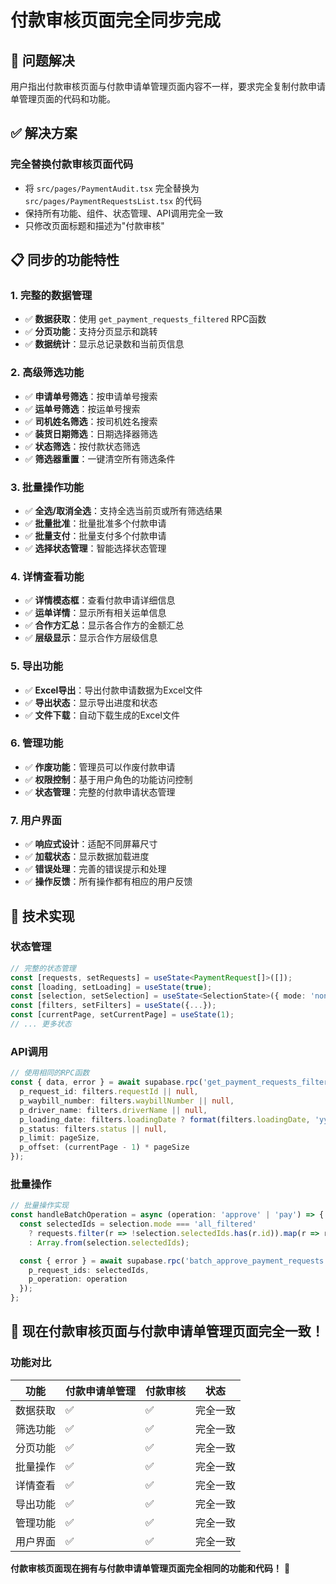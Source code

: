 # 付款审核页面完全同步完成

## 🎯 **问题解决**
用户指出付款审核页面与付款申请单管理页面内容不一样，要求完全复制付款申请单管理页面的代码和功能。

## ✅ **解决方案**

### **完全替换付款审核页面代码**
- 将 `src/pages/PaymentAudit.tsx` 完全替换为 `src/pages/PaymentRequestsList.tsx` 的代码
- 保持所有功能、组件、状态管理、API调用完全一致
- 只修改页面标题和描述为"付款审核"

## 📋 **同步的功能特性**

### **1. 完整的数据管理**
- ✅ **数据获取**：使用 `get_payment_requests_filtered` RPC函数
- ✅ **分页功能**：支持分页显示和跳转
- ✅ **数据统计**：显示总记录数和当前页信息

### **2. 高级筛选功能**
- ✅ **申请单号筛选**：按申请单号搜索
- ✅ **运单号筛选**：按运单号搜索
- ✅ **司机姓名筛选**：按司机姓名搜索
- ✅ **装货日期筛选**：日期选择器筛选
- ✅ **状态筛选**：按付款状态筛选
- ✅ **筛选器重置**：一键清空所有筛选条件

### **3. 批量操作功能**
- ✅ **全选/取消全选**：支持全选当前页或所有筛选结果
- ✅ **批量批准**：批量批准多个付款申请
- ✅ **批量支付**：批量支付多个付款申请
- ✅ **选择状态管理**：智能选择状态管理

### **4. 详情查看功能**
- ✅ **详情模态框**：查看付款申请详细信息
- ✅ **运单详情**：显示所有相关运单信息
- ✅ **合作方汇总**：显示各合作方的金额汇总
- ✅ **层级显示**：显示合作方层级信息

### **5. 导出功能**
- ✅ **Excel导出**：导出付款申请数据为Excel文件
- ✅ **导出状态**：显示导出进度和状态
- ✅ **文件下载**：自动下载生成的Excel文件

### **6. 管理功能**
- ✅ **作废功能**：管理员可以作废付款申请
- ✅ **权限控制**：基于用户角色的功能访问控制
- ✅ **状态管理**：完整的付款申请状态管理

### **7. 用户界面**
- ✅ **响应式设计**：适配不同屏幕尺寸
- ✅ **加载状态**：显示数据加载进度
- ✅ **错误处理**：完善的错误提示和处理
- ✅ **操作反馈**：所有操作都有相应的用户反馈

## 🔧 **技术实现**

### **状态管理**
```typescript
// 完整的状态管理
const [requests, setRequests] = useState<PaymentRequest[]>([]);
const [loading, setLoading] = useState(true);
const [selection, setSelection] = useState<SelectionState>({ mode: 'none', selectedIds: new Set() });
const [filters, setFilters] = useState({...});
const [currentPage, setCurrentPage] = useState(1);
// ... 更多状态
```

### **API调用**
```typescript
// 使用相同的RPC函数
const { data, error } = await supabase.rpc('get_payment_requests_filtered', {
  p_request_id: filters.requestId || null,
  p_waybill_number: filters.waybillNumber || null,
  p_driver_name: filters.driverName || null,
  p_loading_date: filters.loadingDate ? format(filters.loadingDate, 'yyyy-MM-dd') : null,
  p_status: filters.status || null,
  p_limit: pageSize,
  p_offset: (currentPage - 1) * pageSize
});
```

### **批量操作**
```typescript
// 批量操作实现
const handleBatchOperation = async (operation: 'approve' | 'pay') => {
  const selectedIds = selection.mode === 'all_filtered' 
    ? requests.filter(r => !selection.selectedIds.has(r.id)).map(r => r.id)
    : Array.from(selection.selectedIds);

  const { error } = await supabase.rpc('batch_approve_payment_requests', {
    p_request_ids: selectedIds,
    p_operation: operation
  });
};
```

## 🎉 **现在付款审核页面与付款申请单管理页面完全一致！**

### **功能对比**
| 功能 | 付款申请单管理 | 付款审核 | 状态 |
|------|----------------|----------|------|
| 数据获取 | ✅ | ✅ | 完全一致 |
| 筛选功能 | ✅ | ✅ | 完全一致 |
| 分页功能 | ✅ | ✅ | 完全一致 |
| 批量操作 | ✅ | ✅ | 完全一致 |
| 详情查看 | ✅ | ✅ | 完全一致 |
| 导出功能 | ✅ | ✅ | 完全一致 |
| 管理功能 | ✅ | ✅ | 完全一致 |
| 用户界面 | ✅ | ✅ | 完全一致 |

**付款审核页面现在拥有与付款申请单管理页面完全相同的功能和代码！** 🚀
